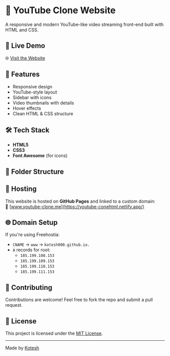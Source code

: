 # 🎥 YouTube Clone Website

A responsive and modern YouTube-like video streaming front-end built with HTML and CSS.

## 📌 Live Demo

🌐 [Visit the Website](https://youtube-conehtml.netlify.app/)

## 📁 Features

- Responsive design
- YouTube-style layout
- Sidebar with icons
- Video thumbnails with details
- Hover effects
- Clean HTML & CSS structure

## 🛠️ Tech Stack

- **HTML5**
- **CSS3**
- **Font Awesome** (for icons)

## 📂 Folder Structure


## 🚀 Hosting

This website is hosted on **GitHub Pages** and linked to a custom domain:  
📍 [www.youtube-clone.me](https://youtube-conehtml.netlify.app/)

## 🌐 Domain Setup

If you're using Freehostia:
- `CNAME` → `www` → `kotesh000.github.io.`
- `A` records for root:
  - `185.199.108.153`
  - `185.199.109.153`
  - `185.199.110.153`
  - `185.199.111.153`

## 🤝 Contributing

Contributions are welcome! Feel free to fork the repo and submit a pull request.

## 📄 License

This project is licensed under the [MIT License](LICENSE).

---

Made by [Kotesh](https://github.com/Kotesh000)
